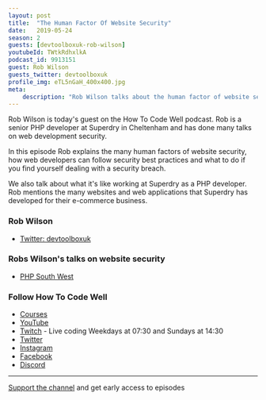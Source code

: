 ```yaml
---
layout: post
title:  "The Human Factor Of Website Security"
date:   2019-05-24
season: 2
guests: [devtoolboxuk-rob-wilson]
youtubeId: TWtkRdhxlkA
podcast_id: 9913151
guest: Rob Wilson
guests_twitter: devtoolboxuk
profile_img: eTL5nGaH_400x400.jpg
meta:
    description: "Rob Wilson talks about the human factor of website security on the How To Code Well podcast"
---
```


Rob Wilson is today's guest on the How To Code Well podcast. Rob is a senior PHP developer at Superdry in Cheltenham and has done many talks on web development security.

In this episode Rob explains the many human factors of website security, how web developers can follow security best practices and what to do if you find yourself dealing with a security breach.

We also talk about what it's like working at Superdry as a PHP developer. Rob mentions the many websites and web applications that Superdry has developed for their e-commerce business.
### Rob Wilson
- [Twitter: devtoolboxuk](https://twitter.com/devtoolboxuk) 

### Robs Wilson's talks on website security
- [PHP South West](https://youtu.be/4c-c8qUWve8) 

### Follow How To Code Well
- [Courses](http://howtocodewell.net)
- [YouTube](http://youtube.com/howtocodewell)
- [Twitch](http://twitch.tv/howtocodewell) - Live coding Weekdays at 07:30 and Sundays at 14:30
- [Twitter](https://twitter.com/howtocodewell)
- [Instagram](http://instagram.com/howtocodewell/)
- [Facebook](http://facebook.com/howtocodewell/)
- [Discord](http://howtocodewell.net/discord)

-------------------------------

[Support the channel](https://www.patreon.com/howToCodeWell) and get early access to episodes

